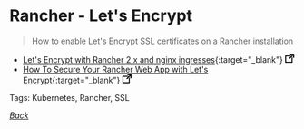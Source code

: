 # Rancher - Let's Encrypt

> How to enable Let's Encrypt SSL certificates on a Rancher installation

- [Let's Encrypt with Rancher 2.x and nginx ingresses](https://www.youtube.com/watch?v=xc8Jg9ItDVk){:target="_blank"} ![external redirect](../../img/ext-redir.png)
- [How To Secure Your Rancher Web App with Let's Encrypt](https://www.digitalocean.com/community/tutorials/how-to-secure-your-rancher-web-app-with-let-s-encrypt-on-ubuntu-16-04){:target="_blank"} ![external redirect](../../img/ext-redir.png)

Tags: Kubernetes, Rancher, SSL

[_Back_](../)
